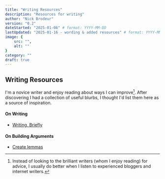 ```yaml
---
title: "Writing Resources"
description: "Resources for writing"
author: "Nick Brodeur"
version: "0.2"
dateStarted: "2025-01-06" # format: YYYY-MM-DD
lastUpdated: "2025-01-16 - wording & added resources" # format: YYYY-MM-DD
image: {
	src: "",
	alt: ""
}
category: ""
draft: true
---
```


## Writing Resources

I'm a novice writer and enjoy reading about ways I can improve[^1]. After discovering I had a collection of useful blurbs, I thought I'd list them here as a source of inspiration.

[^1]: Instead of looking to the brilliant writers (whom I enjoy reading) for advice, I usually do better when I listen to experienced bloggers and internet writers.

#### On Writing

- [Writing, Briefly](https://www.paulgraham.com/writing44.html)

#### On Building Arguments

- [Create lemmas](https://terrytao.wordpress.com/advice-on-writing-papers/create-lemmas/)
